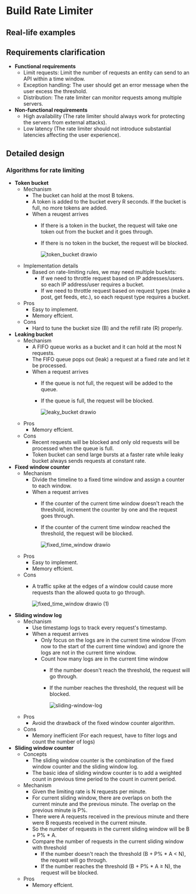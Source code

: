 # Build Rate Limiter

## Real-life examples

## Requirements clarification
- **Functional requirements**
   - Limit requests: Limit the number of requests an entity can send to an API within a time window.
   - Exception handling: The user should get an error message when the user excess the threshold.
   - Distribution: The rate limiter can monitor requests among multiple servers.
- **Non-functional requirements**
   - High availability (The rate limiter should always work for protecting the servers from external attacks).
   - Low latency (The rate limiter should not introduce substantial latencies affecting the user experience).

## Detailed design
### Algorithms for rate limiting
- **Token bucket**
   - Mechanism
      - The bucket can hold at the most B tokens.
      - A token is added to the bucket every R seconds. If the bucket is full, no more tokens are added.
      - When a reuqest arrives
         - If there is a token in the bucket, the request will take one token out from the bucket and it goes through.
         - If there is no token in the bucket, the request will be blocked.
        
           ![token_bucket drawio](https://user-images.githubusercontent.com/8989447/155385390-aa3f9b9f-e1f7-4472-9601-8a520ad60676.png)
   - Implementation details
      - Based on rate-limiting rules, we may need multiple buckets:
         - If we need to throttle request based on IP addresses/users. so each IP address/user requires a bucket.
         - If we need to throttle request based on request types (make a post, get feeds, etc.), so each request type requires a bucket.
   - Pros
      - Easy to implement.
      - Memory effcient.
   - Cons
      - Hard to tune the bucket size (B) and the refill rate (R) properly.
- **Leaking bucket**
   - Mechanism
      - A FIFO queue works as a bucket and it can hold at the most N requests.
      - The FIFO queue pops out (leak) a request at a fixed rate and let it be processed.
      - When a request arrives
         - If the queue is not full, the request will be added to the queue.
         - If the queue is full, the request will be blocked.

           ![leaky_bucket drawio](https://user-images.githubusercontent.com/8989447/155578782-e668a61f-cc47-40ad-8fc9-5e6599192047.png)
   - Pros
      - Memory effcient.
   - Cons
      - Recent requests will be blocked and only old requests will be processed when the queue is full.
      - Token bucket can send large bursts at a faster rate while leaky bucket always sends requests at constant rate.
- **Fixed window counter**
   - Mechanism
      - Divide the timeline to a fixed time window and assign a counter to each window.
      - When a request arrives
         - If the counter of the current time window doesn't reach the threshold, increment the counter by one and the request goes through.
         - If the counter of the current time window reached the threshold, the request will be blocked.
         
           ![fixed_time_window drawio](https://user-images.githubusercontent.com/8989447/155586579-bcb77111-f072-4d55-856f-9ad4515f4a6f.png)
   - Pros
      - Easy to implement.
      - Memory effcient.
   - Cons
      - A traffic spike at the edges of a window could cause more requests than the allowed quota to go through.

        ![fixed_time_window drawio (1)](https://user-images.githubusercontent.com/8989447/155587144-0dc77e8a-f3cd-4e73-9cc7-4b792446cfb2.png)
- **Sliding window log**
   - Mechanism
      - Use timestamp logs to track every request's timestamp. 
      - When a request arrives
         - Only focus on the logs are in the current time window (From now to the start of the current time window) and ignore the logs are not in the current time window.
         - Count how many logs are in the current time window
            - If the number doesn't reach the threshold, the request will go through.
            - If the number reaches the threshold, the request will be blocked.

              ![sliding-window-log](https://user-images.githubusercontent.com/8989447/155608074-e690722b-922d-4819-9996-bc39bc08303a.png)
   - Pros
      - Avoid the drawback of the fixed window counter algorithm.
   - Cons
      - Memory inefficient (For each request, have to filter logs and count the number of logs)
- **Sliding window counter**
   - Concepts
      - The sliding window counter is the combination of the fixed window counter and the sliding window log.
      - The basic idea of sliding window counter is to add a weighted count in previous time period to the count in current period.
   - Mechanism
      - Given the limiting rate is N requests per minute. 
      - For current sliding window, there are overlaps on both the current minute and the previous minute. The overlap on the previous minute is P%.
      - There were A requests received in the previous minute and there were B requests received in the current minute.
      - So the number of requests in the current sliding window will be B + P% * A.
      - Compare the number of requests in the current sliding window with threshold
         - If the number doesn't reach the threshold (B + P% * A < N), the request will go through.
         - If the number reaches the threshold (B + P% * A ≥ N), the request will be blocked.
   - Pros
      - Memory effcient.
